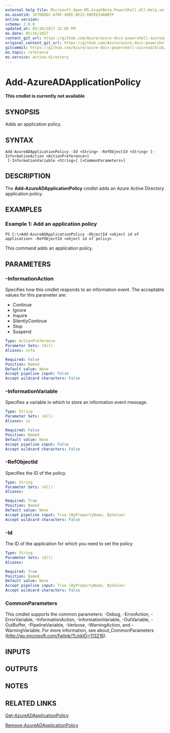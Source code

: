 ```yaml
---
external help file: Microsoft.Open.MS.GraphBeta.PowerShell.dll-Help.xml
ms.assetid: 1E76B8D2-A7DF-49EE-8E22-6BFEE24A8B7F
online version:
schema: 2.0.0
updated_at: 05/26/2017 22:05 PM
ms.date: 05/26/2017
content_git_url: https://github.com/Azure/azure-docs-powershell-azuread/blob/master/Azure%20AD%20Cmdlets/AzureAD/v2preview/Add-AzureADApplicationPolicy.md
original_content_git_url: https://github.com/Azure/azure-docs-powershell-azuread/blob/master/Azure%20AD%20Cmdlets/AzureAD/v2preview/Add-AzureADApplicationPolicy.md
gitcommit: https://github.com/Azure/azure-docs-powershell-azuread/blob/6a1f698506e882fb4ccd15ccf913429dabbb728f
ms.topic: reference
ms.service: active-directory
---
```


# Add-AzureADApplicationPolicy

**This cmdlet is currently not available**

## SYNOPSIS
Adds an application policy.

## SYNTAX

```
Add-AzureADApplicationPolicy -Id <String> -RefObjectId <String> [-InformationAction <ActionPreference>]
 [-InformationVariable <String>] [<CommonParameters>]
```

## DESCRIPTION
The **Add-AzureADApplicationPolicy** cmdlet adds an Azure Active Directory application policy.

## EXAMPLES

### Example 1: Add an application policy
```
PS C:\>Add-AzureADApplicationPolicy -ObjectId <object id of application> -RefObjectId <object id of policy>
```

This command adds an application policy.

## PARAMETERS

### -InformationAction
Specifies how this cmdlet responds to an information event.
The acceptable values for this parameter are:
* Continue
* Ignore
* Inquire
* SilentlyContinue
* Stop
* Suspend

```yaml
Type: ActionPreference
Parameter Sets: (All)
Aliases: infa

Required: False
Position: Named
Default value: None
Accept pipeline input: False
Accept wildcard characters: False
```

### -InformationVariable
Specifies a variable in which to store an information event message.
```yaml
Type: String
Parameter Sets: (All)
Aliases: iv

Required: False
Position: Named
Default value: None
Accept pipeline input: False
Accept wildcard characters: False
```

### -RefObjectId
Specifies the ID of the policy.

```yaml
Type: String
Parameter Sets: (All)
Aliases: 

Required: True
Position: Named
Default value: None
Accept pipeline input: True (ByPropertyName, ByValue)
Accept wildcard characters: False
```

### -Id
The ID of the application for which you need to set the policy

```yaml
Type: String
Parameter Sets: (All)
Aliases: 

Required: True
Position: Named
Default value: None
Accept pipeline input: True (ByPropertyName, ByValue)
Accept wildcard characters: False
```

### CommonParameters
This cmdlet supports the common parameters: -Debug, -ErrorAction, -ErrorVariable, -InformationAction, -InformationVariable, -OutVariable, -OutBuffer, -PipelineVariable, -Verbose, -WarningAction, and -WarningVariable. For more information, see about_CommonParameters (http://go.microsoft.com/fwlink/?LinkID=113216).

## INPUTS

## OUTPUTS

## NOTES

## RELATED LINKS

[Get-AzureADApplicationPolicy](./Get-AzureADApplicationPolicy.md)

[Remove-AzureADApplicationPolicy](./Remove-AzureADApplicationPolicy.md)

